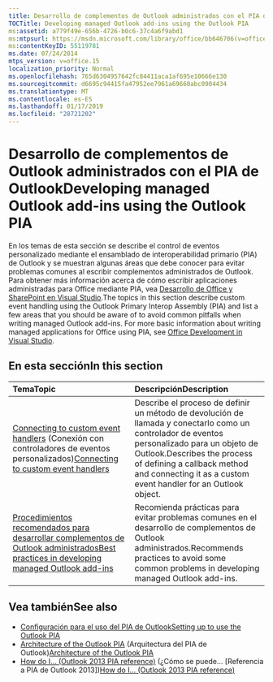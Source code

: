 ```yaml
---
title: Desarrollo de complementos de Outlook administrados con el PIA de Outlook
TOCTitle: Developing managed Outlook add-ins using the Outlook PIA
ms:assetid: a779f49e-656b-4726-b0c6-37c4a6f9abd1
ms:mtpsurl: https://msdn.microsoft.com/library/office/bb646706(v=office.15)
ms:contentKeyID: 55119781
ms.date: 07/24/2014
mtps_version: v=office.15
localization_priority: Normal
ms.openlocfilehash: 765d6304957642fc84411aca1af695e10666e130
ms.sourcegitcommit: d6695c94415fa47952ee7961a69660abc0904434
ms.translationtype: MT
ms.contentlocale: es-ES
ms.lasthandoff: 01/17/2019
ms.locfileid: "28721202"
---
```

# <a name="developing-managed-outlook-add-ins-using-the-outlook-pia"></a><span data-ttu-id="c21c2-102">Desarrollo de complementos de Outlook administrados con el PIA de Outlook</span><span class="sxs-lookup"><span data-stu-id="c21c2-102">Developing managed Outlook add-ins using the Outlook PIA</span></span>

<span data-ttu-id="c21c2-103">En los temas de esta sección se describe el control de eventos personalizado mediante el ensamblado de interoperabilidad primario (PIA) de Outlook y se muestran algunas áreas que debe conocer para evitar problemas comunes al escribir complementos administrados de Outlook. Para obtener más información acerca de cómo escribir aplicaciones administradas para Office mediante PIA, vea [Desarrollo de Office y SharePoint en Visual Studio](https://docs.microsoft.com/visualstudio/vsto/office-and-sharepoint-development-in-visual-studio?view=vs-2017).</span><span class="sxs-lookup"><span data-stu-id="c21c2-103">The topics in this section describe custom event handling using the Outlook Primary Interop Assembly (PIA) and list a few areas that you should be aware of to avoid common pitfalls when writing managed Outlook add-ins. For more basic information about writing managed applications for Office using PIA, see [Office Development in Visual Studio](https://docs.microsoft.com/visualstudio/vsto/office-and-sharepoint-development-in-visual-studio?view=vs-2017).</span></span>

## <a name="in-this-section"></a><span data-ttu-id="c21c2-104">En esta sección</span><span class="sxs-lookup"><span data-stu-id="c21c2-104">In this section</span></span>

|<span data-ttu-id="c21c2-105">Tema</span><span class="sxs-lookup"><span data-stu-id="c21c2-105">Topic</span></span>|<span data-ttu-id="c21c2-106">Descripción</span><span class="sxs-lookup"><span data-stu-id="c21c2-106">Description</span></span>|
|:----|:----------|
|<span data-ttu-id="c21c2-107">[Connecting to custom event handlers](connecting-to-custom-event-handlers.md) (Conexión con controladores de eventos personalizados)</span><span class="sxs-lookup"><span data-stu-id="c21c2-107">[Connecting to custom event handlers](connecting-to-custom-event-handlers.md)</span></span> |<span data-ttu-id="c21c2-108">Describe el proceso de definir un método de devolución de llamada y conectarlo como un controlador de eventos personalizado para un objeto de Outlook.</span><span class="sxs-lookup"><span data-stu-id="c21c2-108">Describes the process of defining a callback method and connecting it as a custom event handler for an Outlook object.</span></span>|
|[<span data-ttu-id="c21c2-109">Procedimientos recomendados para desarrollar complementos de Outlook administrados</span><span class="sxs-lookup"><span data-stu-id="c21c2-109">Best practices in developing managed Outlook add-ins</span></span>](best-practices-in-developing-managed-outlook-add-ins.md) |<span data-ttu-id="c21c2-110">Recomienda prácticas para evitar problemas comunes en el desarrollo de complementos de Outlook administrados.</span><span class="sxs-lookup"><span data-stu-id="c21c2-110">Recommends practices to avoid some common problems in developing managed Outlook add-ins.</span></span>

## <a name="see-also"></a><span data-ttu-id="c21c2-111">Vea también</span><span class="sxs-lookup"><span data-stu-id="c21c2-111">See also</span></span>

- [<span data-ttu-id="c21c2-112">Configuración para el uso del PIA de Outlook</span><span class="sxs-lookup"><span data-stu-id="c21c2-112">Setting up to use the Outlook PIA</span></span>](setting-up-to-use-the-outlook-pia.md)
- <span data-ttu-id="c21c2-113">[Architecture of the Outlook PIA](architecture-of-the-outlook-pia.md) (Arquitectura del PIA de Outlook)</span><span class="sxs-lookup"><span data-stu-id="c21c2-113">[Architecture of the Outlook PIA](architecture-of-the-outlook-pia.md)</span></span>
- <span data-ttu-id="c21c2-114">[How do I... (Outlook 2013 PIA reference)](how-do-i-outlook-2013-pia-reference.md) (¿Cómo se puede... [Referencia a PIA de Outlook 2013])</span><span class="sxs-lookup"><span data-stu-id="c21c2-114">[How do I... (Outlook 2013 PIA reference)](how-do-i-outlook-2013-pia-reference.md)</span></span>

